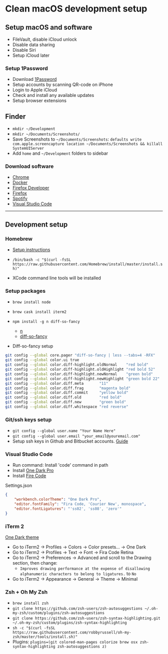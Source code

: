 # Clean macOS development setup

## Setup macOS and software

- FileVault, disable iCloud unlock
- Disable data sharing
- Disable Siri
- Setup iCloud later

### Setup 1Password

- Download [1Password](https://1password.com/downloads/mac/)
- Setup accounts by scanning QR-code on iPhone
- Login to Apple iCloud
- Check and install any available updates
- Setup browser extensions

## Finder

- `mkdir ~/Development`
- `mkdir ~/Documents/Screenshots/`
- Save Screenshots to `~/Documents/Screenshots`: `defaults write com.apple.screencapture location ~/Documents/Screenshots && killall SystemUIServer`
- Add `home` and `~/Development` folders to sidebar

### Download software

- [Chrome](https://www.google.com/intl/nl_nl/chrome/)
- [Docker](https://www.docker.com/products/docker-desktop)
- [Firefox Developer](https://www.mozilla.org/en-US/firefox/all/#product-desktop-developer)
- [Firefox](https://www.mozilla.org/en-US/firefox/all/#product-desktop-release)
- [Spotify](https://www.spotify.com/nl/download/mac/)
- [Visual Studio Code](https://code.visualstudio.com/)

--------

## Development setup

### Homebrew

- [Setup instructions](https://1password.com/downloads/mac/)

- `/bin/bash -c "$(curl -fsSL https://raw.githubusercontent.com/Homebrew/install/master/install.sh)"`
- XCode command line tools will be installed

### Setup packages

- `brew install node`
- `brew cask install iterm2`
- `npm install -g n diff-so-fancy`
    - [n](https://www.npmjs.com/package/n)
    - [diff-so-fancy](https://www.npmjs.com/package/diff-so-fancy)

- Diff-so-fancy setup
```bash
git config --global core.pager "diff-so-fancy | less --tabs=4 -RFX"
git config --global color.ui true
git config --global color.diff-highlight.oldNormal    "red bold"
git config --global color.diff-highlight.oldHighlight "red bold 52"
git config --global color.diff-highlight.newNormal    "green bold"
git config --global color.diff-highlight.newHighlight "green bold 22"
git config --global color.diff.meta       "11"
git config --global color.diff.frag       "magenta bold"
git config --global color.diff.commit     "yellow bold"
git config --global color.diff.old        "red bold"
git config --global color.diff.new        "green bold"
git config --global color.diff.whitespace "red reverse"
```

### Git/ssh keys setup

- `git config --global user.name "Your Name Here"`
- `git config --global user.email "your_email@youremail.com"`
- Setup ssh keys in Github and Bitbucket accounts. [Guide](https://docs.github.com/en/free-pro-team@latest/github/authenticating-to-github/generating-a-new-ssh-key-and-adding-it-to-the-ssh-agent)

### Visual Studio Code

- Run command: Install 'code' command in path
- Install [One Dark Pro](https://marketplace.visualstudio.com/items?itemName=zhuangtongfa.Material-theme)
- Install [Fire Code](https://github.com/tonsky/FiraCode/releases)

Settings.json
```json
{
    "workbench.colorTheme": "One Dark Pro",
    "editor.fontFamily": "Fira Code, 'Courier New', monospace",
    "editor.fontLigatures": "'ss02', 'ss08', 'zero'"
}
```

### iTerm 2

[One Dark theme](https://github.com/one-dark/iterm-one-dark-theme)

- Go to iTerm2 -> Profiles -> Colors -> Color presets… -> One Dark
- Go to iTerm2 -> Profiles -> Text -> Font -> Fira Code Retina
- Go to iTerm2 -> Preferences -> Advanced and scroll to the Drawing section, then change:
    - `Improves drawing performance at the expense of disallowing alphanumeric characters to belong to ligatures.` to `No`
- Go to iTerm2 -> Appearance -> General -> Theme -> Minimal

### Zsh + Oh My Zsh

- `brew install zsh`
- `git clone https://github.com/zsh-users/zsh-autosuggestions ~/.oh-my-zsh/custom/plugins/zsh-autosuggestions`
- `git clone https://github.com/zsh-users/zsh-syntax-highlighting.git ~/.oh-my-zsh/custom/plugins/zsh-syntax-highlighting`
- `sh -c "$(curl -fsSL https://raw.githubusercontent.com/robbyrussell/oh-my-zsh/master/tools/install.sh)"`
- Plugins: `plugins=(git colored-man-pages colorize brew osx zsh-syntax-highlighting zsh-autosuggestions z)`